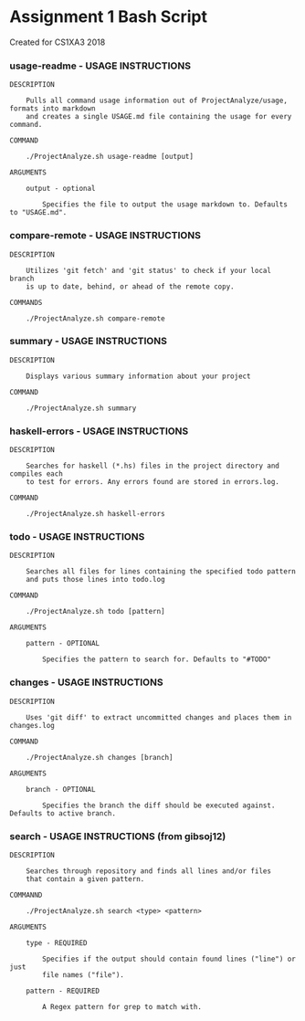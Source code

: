 # Assignment 1 Bash Script
Created for CS1XA3 2018

### usage-readme - USAGE INSTRUCTIONS

	DESCRIPTION

		Pulls all command usage information out of ProjectAnalyze/usage, formats into markdown
		and creates a single USAGE.md file containing the usage for every command.

	COMMAND

		./ProjectAnalyze.sh usage-readme [output]

	ARGUMENTS

		output - optional

			Specifies the file to output the usage markdown to. Defaults to "USAGE.md".

### compare-remote - USAGE INSTRUCTIONS

	DESCRIPTION

		Utilizes 'git fetch' and 'git status' to check if your local branch
		is up to date, behind, or ahead of the remote copy.

	COMMANDS

		./ProjectAnalyze.sh compare-remote

### summary - USAGE INSTRUCTIONS

	DESCRIPTION

		Displays various summary information about your project

	COMMAND

		./ProjectAnalyze.sh summary

### haskell-errors - USAGE INSTRUCTIONS

	DESCRIPTION

		Searches for haskell (*.hs) files in the project directory and compiles each
		to test for errors. Any errors found are stored in errors.log.

	COMMAND

		./ProjectAnalyze.sh haskell-errors

### todo - USAGE INSTRUCTIONS

	DESCRIPTION
	
		Searches all files for lines containing the specified todo pattern
		and puts those lines into todo.log

	COMMAND

		./ProjectAnalyze.sh todo [pattern]

	ARGUMENTS

		pattern - OPTIONAL

			Specifies the pattern to search for. Defaults to "#TODO"

### changes - USAGE INSTRUCTIONS
		
	DESCRIPTION
		
		Uses 'git diff' to extract uncommitted changes and places them in changes.log
	
	COMMAND

		./ProjectAnalyze.sh changes [branch]

	ARGUMENTS

		branch - OPTIONAL

			Specifies the branch the diff should be executed against. Defaults to active branch.

### search - USAGE INSTRUCTIONS (from gibsoj12)

	DESCRIPTION

		Searches through repository and finds all lines and/or files
		that contain a given pattern.

	COMMANND

		./ProjectAnalyze.sh search <type> <pattern>

	ARGUMENTS

		type - REQUIRED
		
			Specifies if the output should contain found lines ("line") or just
			file names ("file").

		pattern - REQUIRED

			A Regex pattern for grep to match with.
 
